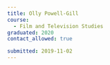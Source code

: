 ```yaml
---
title: Olly Powell-Gill
course:
  - Film and Television Studies
graduated: 2020
contact_allowed: true

submitted: 2019-11-02
---
```

